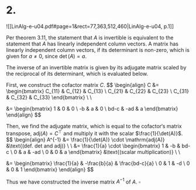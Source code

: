 
# 2.
![[LinAlg-e-u04.pdf#page=1&rect=77,363,512,460|LinAlg-e-u04, p.1]]

Per theorem 3.11, the statement that $A$ is invertible is equivalent to the statement that $A$ has linearly independent column vectors. A matrix has linearly independent column vectors, if its determinant is non-zero, which is given for $a \neq 0$, since $\det(A) = a$.

The inverse of an invertible matrix is given by its adjugate matrix scaled by the reciprocal of its determinant, which is evaluated below.

First, we construct the cofactor matrix $C$.
$$
\begin{align}
C &= \begin{bmatrix}
C_{11} & C_{12} & C_{13} \\
C_{21} & C_{22} & C_{23} \\
C_{31} & C_{32} &  C_{33}
\end{bmatrix} \\ \\

&= \begin{bmatrix}
1 & 0 & 0 \\
-b & a & 0 \\
bd-c & -ad & a 
\end{bmatrix}
\end{align}
$$

Then, we find the adjugate matrix, which is equal to the cofactor‘s matrix transpose, $\mathrm{adj}(A)=C^{\top}$ and multiply it with the scalar $\frac{1}{\det(A)}$.
$$
\begin{align}
A^{-1} &= \frac{1}{\det(A)} \cdot \mathrm{adj(A)} &\text{(def. det and adj)} \\ \\
&= \frac{1}{a} \cdot \begin{bmatrix}
1 & -b & bd-c \\
0 & a & -ad \\
0 & 0 & a 
\end{bmatrix} &\text{(scalar multiplication)} \\ \\

&= \begin{bmatrix}
\frac{1}{a} & -\frac{b}{a} & \frac{bd-c}{a} \\
0 & 1 & -d \\
0 & 0 & 1 
\end{bmatrix}
\end{align}
$$

Thus we have constructed the inverse matrix $A^{-1}$ of $A$.
$\square$
